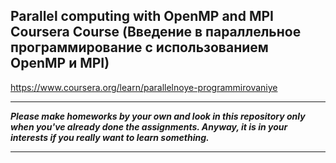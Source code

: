 ## Parallel computing with OpenMP and MPI Coursera Course (Введение в параллельное программирование с использованием OpenMP и MPI)
https://www.coursera.org/learn/parallelnoye-programmirovaniye

___
***Please make homeworks by your own and look in this repository only when you've already done the assignments. Anyway, it is in your interests if you really want to learn something.***
___
